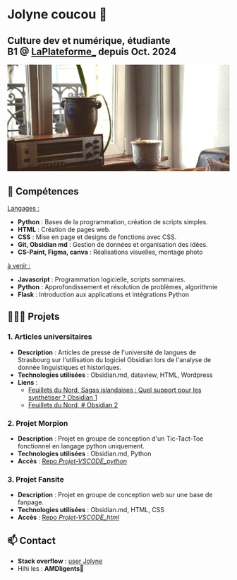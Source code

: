 # Jolyne coucou 🐍
Culture dev et numérique, étudiante B1 @ [LaPlateforme_](https://laplateforme.io/) depuis Oct. 2024
---
![index_background](index_background.jpg)
## 🌱 Compétences

<u>Langages :</u>
- **Python** : Bases de la programmation, création de scripts simples.
- **HTML** : Création de pages web.
- **CSS** : Mise en page et designs de fonctions avec CSS.
- **Git, Obsidian md** : Gestion de données et organisation des idées.
- **CS-Paint, Figma, canva** : Réalisations visuelles, montage photo

<u>à venir :</u>
- **Javascript** : Programmation logicielle, scripts sommaires.
- **Python** : Approfondissement et résolution de problèmes, algorithmie
- **Flask** : Introduction aux applications et intégrations Python 

## 👩🏻‍🏫 Projets

### 1. Articles universitaires
- **Description** : Articles de presse de l'université de langues de Strasbourg sur l'utilisation du logiciel Obsidian lors de l'analyse de donnée linguistiques et historiques.
- **Technologies utilisées** : Obsidian.md, dataview, HTML, Wordpress
- **Liens** :
  	- [Feuillets du Nord, Sagas islandaises : Quel support pour les synthétiser ? Obsidian 1](https://nord.hypotheses.org/5097)
  	- [Feuillets du Nord, # Obsidian 2](https://nord.hypotheses.org/6575)

### 2. Projet Morpion
- **Description** : Projet en groupe de conception d'un Tic-Tact-Toe fonctionnel en langage python uniquement.
- **Technologies utilisées** : Obsidian.md, Python
- **Accès** : [Repo *Projet-VSCODE_python*](https://github.com/joseph-mangeot/Projet_VSCODE-python)

### 3. Projet Fansite
- **Description** : Projet en groupe de conception web sur une base de fanpage.
- **Technologies utilisées** : Obsidian.md, HTML, CSS
- **Accès** : [Repo *Projet-VSCODE_html*](https://github.com/joseph-mangeot/Projet_VSCODE-html)

## 📫 Contact

- **Stack overflow** : [user Jolyne](https://stackoverflow.com/users/28589708/jolyne)
- Hihi les : **AMDligents🧠**
